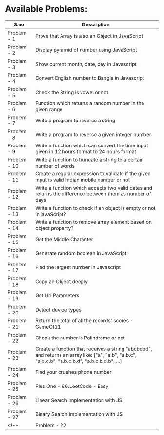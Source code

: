 # Available Problems:

| S.no  | Description  |
| ------------ | ------------ |
| Problem - 1  |  Prove that Array is also an Object in JavaScript |
| Problem - 2  | Display pyramid of number using JavaScript  |
| Problem - 3  | Show current month, date, day in Javascript  |
| Problem - 4  | Convert English number to Bangla in Javascript  |
| Problem - 5  | Check the String is vowel or not  |
| Problem - 6  | Function which returns a random number in the given range  |
| Problem - 7  | Write a program to reverse a string  |
| Problem - 8  | Write a program to reverse a given integer number  |
| Problem - 9  | Write a function which can convert the time input given in 12 hours format to 24 hours format  |
| Problem - 10  | Write a function to truncate a string to a certain number of words  |
| Problem - 11  | Create a regular expression to validate if the given input is valid Indian mobile number or not  |
| Problem - 12  | Write a function which accepts two valid dates and returns the difference between them as number of days  |
| Problem - 13  | Write a function to check if an object is empty or not in javaScript?  |
| Problem - 14  | Write a function to remove array element based on object property?  |
| Problem - 15  | Get the Middle Character  |
| Problem - 16  | Generate  random boolean in JavaScript  |
| Problem - 17  | Find the largest number in Javascript  |
| Problem - 18  | Copy an Object deeply  |
| Problem - 19  | Get Url Parameters  |
| Problem - 20  | Detect device types  |
| Problem - 21  | Return the total of all the records' scores - GameOf11  |
| Problem - 22  | Check the number is Palindrome or not  |
| Problem - 23  | Create a function that receives a string "abcbdbd", and returns an array like: ["a", "a.b", "a.b.c", "a.b.c.b", "a.b.c.b.d", "a.b.c.b.d.b", ...]  |
| Problem - 24  | Find your crushes phone number  |
| Problem - 25  | Plus One - 66.LeetCode - Easy  |
| Problem - 26  | Linear Search implementation with JS  |
| Problem - 27  | Binary Search implementation with JS  |
<!-- | Problem - 22  |   | -->
